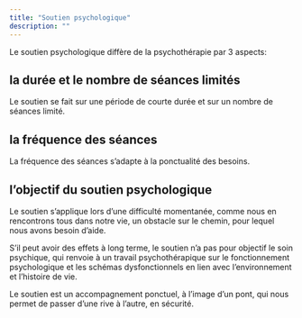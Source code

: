 ```yaml
---
title: "Soutien psychologique"
description: ""
---
```


Le soutien psychologique diffère de la psychothérapie par 3 aspects:

## la durée et le nombre de séances limités

Le soutien se fait sur une période de courte durée et sur un nombre de séances limité.

## la fréquence des séances

La fréquence des séances s’adapte à la ponctualité des besoins.

## l’objectif du soutien psychologique

Le soutien s’applique lors d’une difficulté momentanée, comme nous en rencontrons tous dans notre vie, un obstacle sur le chemin, pour lequel nous avons besoin d’aide.

S’il peut avoir des effets à long terme, le soutien n’a pas pour objectif le soin psychique, qui renvoie à un travail psychothérapique sur le fonctionnement psychologique et les schémas dysfonctionnels en lien avec l’environnement et l’histoire de vie.

Le soutien est un accompagnement ponctuel, à l’image d’un pont, qui nous permet de passer d’une rive à l’autre, en sécurité.